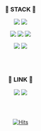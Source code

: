 <div align="center">


### 🔨 STACK 🔨
<img src="https://img.shields.io/badge/unity-000000?style=for-the-badge&logo=unity&logoColor=white"> <img src="https://img.shields.io/badge/unreal-0E1128?style=for-the-badge&logo=unrealengine&logoColor=white">

<img src="https://img.shields.io/badge/C-A8B9CC?style=for-the-badge&logo=C&logoColor=white"> <img src="https://img.shields.io/badge/CSharp-512BD4?style=for-the-badge&logo=csharp&logoColor=white"> <img src="https://img.shields.io/badge/C++-00599C?style=for-the-badge&logo=cplusplus&logoColor=white">

<img src="https://img.shields.io/badge/Photoshop-31A8FF?style=for-the-badge&logo=adobephotoshop&logoColor=white"> <img src="https://img.shields.io/badge/premierepro-9999FF?style=for-the-badge&logo=adobepremierepro&logoColor=white">

<br><br>

### 🔗 LINK 🔗
[<img src="https://img.shields.io/badge/github-181717?style=for-the-badge&logo=github&logoColor=white">](https://github.com/SunowMin)
[<img src="https://img.shields.io/badge/velog-20C997?style=for-the-badge&logo=velog&logoColor=white">](https://velog.io/@sumingq) 


<br><br>




[![Hits](https://hits.seeyoufarm.com/api/count/incr/badge.svg?url=https%3A%2F%2Fgithub.com%2Fsumingq&count_bg=%23DAE0FF&title_bg=%23FACBCB&icon=&icon_color=%23E7E7E7&title=hits&edge_flat=false)]([https://hits.seeyoufarm.com](https://github.com/sumingq)https://github.com/sumingq)
</div>

